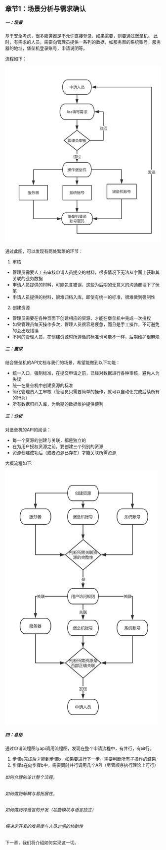 ## 章节1：场景分析与需求确认

##### 一：场景
基于安全考虑，很多服务器是不允许直接登录，如果需要，则要通过堡垒机。
此时，有需求的人员，需要向管理员提供一系列的数据，如服务器的系统账号，服务器的地址，堡垒机登录账号，申请说明等。

流程如下：

![流程图](images/bh_app_manually.jpg)

通过此图，可以发现有两处繁琐的环节：
1. 审核
  - 管理员需要人工去审核申请人员提交的材料，很多情况下无法从字面上获取其关联的业务数据
  - 申请人员提供的材料，可能包含错误，这些为后期的无意义的沟通都埋下了伏笔
  - 申请人员提供的材料，很难归档入库，即使有统一的标准，很难做到强制性

2. 创建资源
  - 管理员需要在各种页面下创建相应的资源，才能在堡垒机中完成一次授权
  - 如果管理员每天操作多次，管理人员很容易疲惫，而且是手工操作，不可避免的会出现错误
  - 不同的管理人员，在创建资源时所遵循的标准也可能不一样，后期维护很麻烦

##### 二：需求
结合堡垒机的API文档与我们的场景，希望能做到以下功能：
  - 统一入口，强制标准，在提交申请之前，已经对数据进行各种审核，避免人为失误
  - 统一在堡垒机中创建资源的标准
  - 简化管理员人工审核（管理员只需要简单的操作，就可以自动化完成后续所有的行为）
  - 所有数据归档入库，为后期的数据维护提供便利

##### 三：分析
对堡垒机的API的阅读：
  - 每一个资源的创建与关联，都是独立的
  - 在为用户授权资源之前，要创建三个列别的资源
  - 资源创建成功后（或者资源已存在）才能关联所需资源

大概流程如下:

![流程图](images/api_flow.jpg)

##### 四：总结
通过申请流程图与api调用流程图，发现在整个申请流程中，有并行，有串行。
  1. 步骤a完成后才能到步骤b，如果要进行下一步，需要判断所有子操作的结果
  2. 步骤a在向步骤b中，需要同时并行调用几个API（尽管顺序执行理论上可行）

###### 如何合理的设计整个流程，
###### 如何做到解耦与易拓展性，
###### 如何做到跨语言的开发（功能模块与语言独立）
###### 将决定开发的难易度与人员之间的协助性

下一章，我们将介绍如何实现这一切。